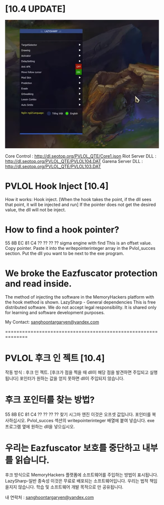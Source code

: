 # [10.4 UPDATE]
![Demo with Playing Source](pvlol-lazysharp.png)

Core Control : http://dl.seotop.org/PVLOL_QTE/Core1.json
Riot Server DLL : http://dl.seotop.org/PVLOL_QTE/PVLOL104.DAT
Garena Server DLL : http://dl.seotop.org/PVLOL_QTE/PVLOL103.DAT

# PVLOL Hook Inject [10.4]
How it works: Hook inject. [When the hook takes the point, if the dll sees that point, it will be injected and run] If the pointer does not get the desired value, the dll will not be inject.

# How to find a hook pointer?
55 8B EC 81 C4 ?? ?? ?? ?? sigma engine with find
This is an offset value. Copy pointer.
Paste it into the writepointerinteger array in the Pvlol_succes section.
Put the dll you want to be next to the exe program.

# We broke the Eazfuscator protection and read inside.
The method of injecting the software in the MemoryHackers platform with the hook method is shown.
LazySharp - General dependencies
This is free distributed software. We do not accept legal responsibility. It is shared only for learning and software development purposes.

My Contact: sanghoontargaryen@yandex.com

==============================================================

# PVLOL 후크 인 젝트 [10.4]

작동 방식 : 후크 인 젝트. [후크가 점을 찍을 때 dll이 해당 점을 발견하면 주입되고 실행됩니다] 포인터가 원하는 값을 얻지 못하면 dll이 주입되지 않습니다.

# 후크 포인터를 찾는 방법?
55 8B EC 81 C4 ?? ?? ?? ?? 찾기 시그마 엔진
이것은 오프셋 값입니다. 포인터를 복사하십시오.
Pvlol_succes 섹션의 writepointerinteger 배열에 붙여 넣습니다.
exe 프로그램 옆에 원하는 dll을 넣으십시오.

# 우리는 Eazfuscator 보호를 중단하고 내부를 읽습니다.
후크 방식으로 MemoryHackers 플랫폼에 소프트웨어를 주입하는 방법이 표시됩니다.
LazySharp-일반 종속성
이것은 무료로 배포되는 소프트웨어입니다. 우리는 법적 책임을지지 않습니다. 학습 및 소프트웨어 개발 목적으로 만 공유됩니다.

내 연락처 : sanghoontargaryen@yandex.com